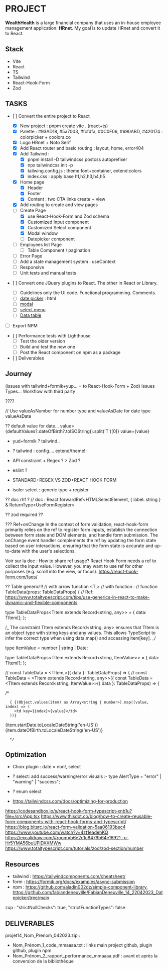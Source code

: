 # PROJECT

**WealthHealth** is a large financial company that uses an in-house employee management application: **HRnet**.
My goal is to update HRnet and convert it to React.

## Stack

- Vite
- React
- TS
- Tailwind
- React-Hook-Form
- Zod

## TASKS

- [ ] Convert the entire project to React

  - [x] New project : pnpm create vite . (react+ts)
  - [x] Palette : #93AD18, #5a7003, #fcfdfa, #0C0F06, #690ABD, #420174 : colorpicker + coolors.co
  - [x] Logo HRnet + Noto Serif
  - [x] Add React router and basic routing : layout, home, error404
  - [x] Add Tailwind :
    - [x] pnpm install -D tailwindcss postcss autoprefixer
    - [x] npx tailwindcss init -p
    - [x] tailwing.config.js : theme:font+container, extend:colors
    - [x] index.css : apply base h1,h2,h3,h4,h5
  - [x] Home page
    - [x] Header
    - [x] Footer
    - [x] Content : two CTA links create + view
  - [x] Add routing to create and view pages
  - [ ] Create Page
    - [x] use React-Hook-Form and Zod schema
    - [x] Customized Input component
    - [x] Customized Select component
    - [x] Modal window
    - [ ] Datepicker component
  - [ ] Employees list Page
    - [ ] Table Component / pagination
  - [ ] Error Page
  - [ ] Add a state management system : useContext
  - [ ] Responsive
  - [ ] Unit tests and manual tests

- [ ] Convert one JQuery plugins to React. The other in React or Library.
  - [ ] Guidelines only the UI code. Functional programming. Comments.
  - [ ] [date picker](https://github.com/xdan/datetimepicker) : html
  - [ ] [modal](https://github.com/kylefox/jquery-modal)
  - [ ] [select menu](https://github.com/jquery/jquery-ui/blob/main/ui/widgets/selectmenu.js)
  - [ ] [Data table](https://github.com/DataTables/DataTables)
- [ ] Export NPM
- [ ] Performance tests with Lighthouse
  - [ ] Test the older version
  - [ ] Build and test the new one
  - [ ] Post the React component on npm as a package
- [ ] Deliverables

## Journey

(issues with tailwind+formik+yup... = to React-Hook-Form + Zod)
Issues Types... Workflow with third party

????

// Use valueAsNumber for number type and valueAsDate for date type
valueAsDate

?? default value for date... value={defaultValues?.dateOfBirth?.toISOString().split('T')[0]}
value={value}

- yud+formik ? tailwind..
- ? tailwind : config.... extend/theme!!
- API constraint + Regex ? > Zod ?
- eslint ?
- STANDARD+REGEX VS ZOD+REACT HOOK FORM

- isoler select : generic type + register

?? doc rhf ?
// doc : React.forwardRef<HTMLSelectElement, { label: string } & ReturnType<UseFormRegister<IFormValues>>

?? zod required ??

???
Ref+onChange
In the context of form validation, react-hook-form primarily relies on the ref to register form inputs, establish the connection between form state and DOM elements, and handle form submission. The onChange event handler complements the ref by updating the form state based on user interactions, ensuring that the form state is accurate and up-to-date with the user's selections.

Voir sur la doc : How to share ref usage?
React Hook Form needs a ref to collect the input value. However, you may want to use ref for other purposes (e.g. scroll into the view, or focus).
https://react-hook-form.com/faqs/

?? Table generic!!!
// with arrow function <T,>
// with function :
// function TableData<TItem>(props: TableDataProps<TItem>) {
// Ref: https://www.totaltypescript.com/tips/use-generics-in-react-to-make-dynamic-and-flexible-components

type TableDataProps<TItem extends Record<string, any>> = {
data: TItem[];
};

/_
The constraint TItem extends Record<string, any> ensures that TItem
is an object type with string keys and any values.
This allows TypeScript to infer the correct type when using data.map() and accessing item[key].
_/

type ItemValue = number | string | Date;

type TableDataProps<TItem extends Record<string, ItemValue>> = {
data: TItem[];
};

// const TableData = <TItem,>({ data }: TableDataProps<TItem>) => {
// const TableData = <TItem extends Record<string, any>>({
const TableData = <TItem extends Record<string, ItemValue>>({ data }: TableDataProps<TItem>) => {

/\*

      { {(Object.values(item) as Array<string | number>).map((value, index) => (
        <td key={index}>{value}</td>
      ))}

<td>{item.startDate.toLocaleDateString('en-US')}</td>
      <td>{item.dateOfBirth.toLocaleDateString('en-US')}</td>

      */

## Optimization

- Choix plugin : date = non!, select

- ? select: add success/warning/error visuals :- type AlertType = "error" | "warning" | "success";
- ? enum select
- https://tailwindcss.com/docs/optimizing-for-production

https://codesandbox.io/s/react-hook-form-typescript-xnb1u?file=/src/App.tsx
https://www.thisdot.co/blog/how-to-create-reusable-form-components-with-react-hook-forms-and-typescript/
https://blog.bitsrc.io/react-form-validation-5aa06193bec4
https://www.youtube.com/watch?v=4zt1eadehKQ
https://excalidraw.com/#room=b6e2c1c8479b64e16921,-o-Hr5YMA56buUPlDXXMWw
https://www.totaltypescript.com/tutorials/zod/zod-section/number

## Resources

- tailwind : https://tailwindcomponents.com/cheatsheet/
- form : https://formik.org/docs/examples/async-submission
- npm : https://github.com/aladin002dz/simple-component-library, https://github.com/fabiandeneuville/FabianDeneuville_14_22042023_Datepicker/tree/main

zup : "strictNullChecks": true,
"strictFunctionTypes": false

## DELIVERABLES

projet14_Nom_Prenom_042023.zip :

- Nom_Prénom_1_code_mmaaaa.txt : links main project github, plugin github, plugin npm
- Nom_Prénom_2_rapport_performance_mmaaaa.pdf : avant et après la conversion de la bibliothèque
